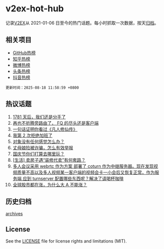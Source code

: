 # v2ex-hot-hub

 记录[V2EX](https://www.v2ex.com/)从 2021-01-06 日至今的热门话题。每小时抓取一次数据，按天[归档](archives)。
 
 ## 相关项目

- [GitHub热榜](https://github.com/lonnyzhang423/github-hot-hub)
- [知乎热榜](https://github.com/lonnyzhang423/zhihu-hot-hub)
- [微博热榜](https://github.com/lonnyzhang423/weibo-hot-hub)
- [头条热榜](https://github.com/lonnyzhang423/toutiao-hot-hub)
- [抖音热榜](https://github.com/lonnyzhang423/douyin-hot-hub)


 `更新时间：2025-08-18 11:58:59 +0800`

## 热议话题

1. [1781 天后，我们还是分手了](https://www.v2ex.com/t/1153086)
1. [再也不折腾旁路由了， FQ 的尽头还是客户端](https://www.v2ex.com/t/1152993)
1. [一句话证明你看过《凡人修仙传》](https://www.v2ex.com/t/1153055)
1. [我第 2 次拒绝加班了](https://www.v2ex.com/t/1153019)
1. [对象没有任何感觉怎么办？](https://www.v2ex.com/t/1153045)
1. [丈母娘险被诈骗，怎么有效举报](https://www.v2ex.com/t/1152978)
1. [国庆节你们打算去哪里玩？](https://www.v2ex.com/t/1152962)
1. [[生活] 卖房子遇“装修代卖”有何套路？](https://www.v2ex.com/t/1152987)
1. [多人会议采用 webrtc 作为方案 部署了 coturn 作为中继服务器。现在发现视频质量不高以及多人视频某一客户端的视频会卡一小会后又恢复正常，作为服务端 应到 turnserver 配置哪些东西呢？解决了请喝杯咖啡](https://www.v2ex.com/t/1152975)
1. [全球股市都在涨，为什么大 A 不能涨？](https://www.v2ex.com/t/1153073)

## 历史归档

[archives](archives)

## License

See the [LICENSE](LICENSE) file for license rights and limitations (MIT).
